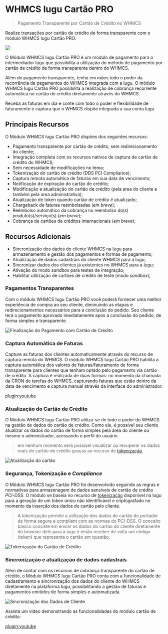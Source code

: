 # WHMCS Iugu Cartão PRO

> Pagamento Transparente por Cartão de Crédito no WHMCS

Realize transações por cartão de crédito de forma transparente com o módulo WHMCS Iugu Cartão PRO.

![](https://assets.eunarede.net/products/whmcs/iugu/cartao/hero-image.jpg)

O Módulo WHMCS Iugu Cartão PRO é um módulo de pagamento para o intermediador Iugu que possibilita a utilização do método de pagamento por cartão de crédito de forma transparente dentro do WHMCS.

Além do pagamento transparente, tenha em mãos todo o poder da recorrência de pagamentos do WHMCS integrada com a Iugu. O módulo WHMCS Iugu Cartão PRO possibilita a realização de cobrança recorrente automática no cartão de crédito diretamente através do WHMCS.

Receba as faturas em dia e conte com todo o poder e flexibilidade de faturamento e captura que o WHMCS dispõe integrada a sua conta Iugu.

## Principais Recursos

O Módulo WHMCS Iugu Cartão PRO dispões dos seguintes recursos:

* Pagamento transparente por cartão de crédito, sem redirecionamento do cliente;
* Integração completa com os recursos nativos de captura de cartão de crédito do WHMCS;
* Sem necessidade de modificações no tema;
* Tokenização do cartão de crédito (DDS PCI Compliance);
* Captura remota automática de faturas em sua data de vencimento;
* Notificação de expiração do cartão de crédito;
* Modificação e atualização do cartão de crédito (pela area do cliente e também pela area administrativa);
* Atualização de token quando cartão de crédito é atualizado;
* Chargeback de faturas reembolsadas (_em breve_);
* Reembolso automático da cobrança no reembolso do(s) produto(s)/serviço(s) (_em breve_);
* Cobrança de cartões de créditos internacionais (_em breve_);


## Recursos Adicionais

* Sincronização dos dados do cliente WHMCS na Iugu para armazenamento e gestão dos pagamentos e formas de pagamento;
* Atualização de dados cadastrais do cliente WHMCS para a Iugu;
* Sincronizar dados dos clientes já existentes no WHMCS para a Iugu;
* Ativação do modo _sandbox_ para testes de integração;
* Habilitar utilização de cartões de crédito de teste (modo _sandbox_);

### Pagamentos Transparentes

Com o módulo WHMCS Iugu Cartão PRO você poderá fornecer uma melhor experiência de compra ao seu cliente, diminuindo as etapas e redirecionamentos necessários para a conclusão do pedido. Seu cliente terá o pagamento aprovado imediatamente após a conclusão do pedido, de forma simples e transparente.

![Finalização do Pagamento com Cartão de Crédito](https://assets.eunarede.net/products/whmcs/iugu/cartao/insercao-cc-clientarea.gif)

### Captura Automática de Faturas

Capture as faturas dos clientes automaticamente através do recurso de captura remota do WHMCS. O módulo WHMCS Iugu Cartão PRO habilita a captura automática dos valores de faturas/faturamento de forma transparente para clientes que tenham optado pelo pagamento via cartão de crédito. A captura é realizada de duas formas: no momento da chamada da CRON de tarefas do WHMCS, capturando faturas que estão dentro da data de vencimento e captura manual através da interface do administrador.

[plugin:youtube](https://youtu.be/WzmhsbJRqV0)


### Atualização do Cartão de Crédito

O Módulo WHMCS Iugu Cartão PRO utiliza-se de todo o poder do WHMCS na gestão de dados do cartão de crédito. Como ele, é possível seu cliente atualizar os dados do cartão de forma simples pela área do cliente ou mesmo o administrador, acessando o perfil do usuário.

> em nenhum momento será possível visualizar ou recuperar os dados reais do cartão de crédito graças ao recurso de [tokenização](tokens).

![Atualização do cartão](https://raw.githubusercontent.com/wiki/eunarede/iugu-whmcs-pro/imgs/giphy.gif)

### Segurança, Tokenização e _Compliance_

O Módulo WHMCS Iugu Cartão PRO foi desenvolvido seguindo as regras e normativas para armazenagem de dados sensíveis de cartão de crédito _PCI-DSS_. O módulo se baseia no recurso de [tokenização](tokens) disponível na Iugu para a geração de um token único não identificável e criptografado no momento da inserção dos dados do cartão pelo cliente.

> A tokenização permite a utilização dos dados do cartão do portador de forma segura e compliant com as normas do PCI-DSS. O conceito básico consiste em enviar os dados do cartão do cliente diretamente do browser dele para a iugu e então receber de volta um código (token) que representa o cartão em questão.

![Tokenização do Cartão de Crédito](https://assets.eunarede.net/products/whmcs/iugu/imagens/iugu-whmcs-cartao-diagrama-token.png)

### Sincronização e atualização de dados cadastrais

Além de contar com os recursos de cobrança transparente do cartão de crédito, o Módulo WHMCS Iugu Cartão PRO conta com a funcionalidade de cadastramento e sincronização dos dados do cliente do WHMCS diretamente na plataforma Iugu, possibilitando a gestão de faturas e pagamentos emitidos de forma simples e automatizada.

![Sincronização dos Dados de Cliente](https://assets.eunarede.net/products/whmcs/iugu/cartao/sincronizando-cliente-whmcs.gif)

Assista um video demonstrando as funcionalidades do módulo cartão de crédito:

[plugin:youtube](https://youtu.be/UT5ZHAKBWkQ)

[EunaRede]: https://www.eunarede.com
[Iugu]: https://iugu.com
[WHMCS]: https://www.whmcs.com/members/aff.php?aff=4571
[tokens]: https://dev.iugu.com/docs/tokenizacao
